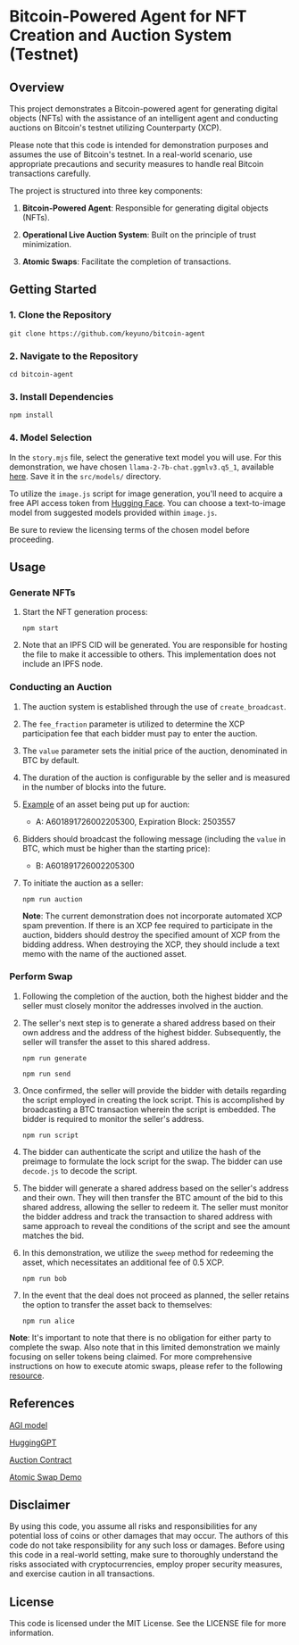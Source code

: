# Bitcoin-Powered Agent for NFT Creation and Auction System (Testnet)

## Overview

This project demonstrates a Bitcoin-powered agent for generating digital objects (NFTs) with the assistance of an intelligent agent and conducting auctions on Bitcoin's testnet utilizing Counterparty (XCP).

Please note that this code is intended for demonstration purposes and assumes the use of Bitcoin's testnet. In a real-world scenario, use appropriate precautions and security measures to handle real Bitcoin transactions carefully.

The project is structured into three key components:

1. **Bitcoin-Powered Agent**: Responsible for generating digital objects (NFTs).

2. **Operational Live Auction System**: Built on the principle of trust minimization.

3. **Atomic Swaps**: Facilitate the completion of transactions.
   

## Getting Started

### 1. Clone the Repository

```shell
git clone https://github.com/keyuno/bitcoin-agent
```


### 2. Navigate to the Repository

```shell
cd bitcoin-agent
```

### 3. Install Dependencies

```shell
npm install
```

### 4. Model Selection

In the `story.mjs` file, select the generative text model you will use. For this demonstration, we have chosen `llama-2-7b-chat.ggmlv3.q5_1`, available [here](https://huggingface.co/TheBloke/Llama-2-7B-Chat-GGML). Save it in the `src/models/` directory.

To utilize the `image.js` script for image generation, you'll need to acquire a free API access token from [Hugging Face](https://huggingface.co/docs/hub/security-tokens). You can choose a text-to-image model from suggested models provided within `image.js`. 

Be sure to review the licensing terms of the chosen model before proceeding.

## Usage

### Generate NFTs

1. Start the NFT generation process:

     ```shell
     npm start
     ```

2. Note that an IPFS CID will be generated. You are responsible for hosting the file to make it accessible to others. This implementation does not include an IPFS node.

### Conducting an Auction

1. The auction system is established through the use of `create_broadcast`.

2. The `fee_fraction` parameter is utilized to determine the XCP participation fee that each bidder must pay to enter the auction.

3. The `value` parameter sets the initial price of the auction, denominated in BTC by default.

4. The duration of the auction is configurable by the seller and is measured in the number of blocks into the future.

5. [Example](https://testnet.xchain.io/tx/34474) of an asset being put up for auction:  


   - A: A601891726002205300, Expiration Block: 2503557

6. Bidders should broadcast the following message (including the `value` in BTC, which must be higher than the starting price):
  

   - B: A601891726002205300


7. To initiate the auction as a seller:

     ```shell
     npm run auction
     ```

   **Note**: The current demonstration does not incorporate automated XCP spam prevention. If there is an XCP fee required to participate in the auction, bidders should destroy the specified amount of XCP from the bidding address. When destroying the XCP, they should include a text memo with the name of the auctioned asset.

### Perform Swap

1. Following the completion of the auction, both the highest bidder and the seller must closely monitor the addresses involved in the auction.

2. The seller's next step is to generate a shared address based on their own address and the address of the highest bidder. Subsequently, the seller will transfer the asset to this shared address.

     ```shell
     npm run generate
     ```

     ```shell
     npm run send
     ```

3. Once confirmed, the seller will provide the bidder with details regarding the script employed in creating the lock script. This is accomplished by broadcasting a BTC transaction wherein the script is embedded. The bidder is required to monitor the seller's address. 

     ```shell
     npm run script
     ```

4. The bidder can authenticate the script and utilize the hash of the preimage to formulate the lock script for the swap. The bidder can use `decode.js` to decode the script. 

5. The bidder will generate a shared address based on the seller's address and their own. They will then transfer the BTC amount of the bid to this shared address, allowing the seller to redeem it. The seller must monitor the bidder address and track the transaction to shared address with same approach to reveal the conditions of the script and see the amount matches the bid. 

6. In this demonstration, we utilize the `sweep` method for redeeming the asset, which necessitates an additional fee of 0.5 XCP.

     ```shell
     npm run bob
     ```

7. In the event that the deal does not proceed as planned, the seller retains the option to transfer the asset back to themselves:

      ```shell
     npm run alice
     ```


 **Note**: It's important to note that there is no obligation for either party to complete the swap. Also note that in this limited demonstration we mainly focusing on seller tokens being claimed. For more comprehensive instructions on how to execute atomic swaps, please refer to the following [resource](https://github.com/keyuno/atomic-swap-xcp).


## References

[AGI model](https://key.studio/#/?id=agi-model)

[HuggingGPT](https://arxiv.org/abs/2303.17580)

[Auction Contract](https://forums.counterparty.io/t/cip-auction-contract/6254)

[Atomic Swap Demo](https://github.com/keyuno/atomic-swap-xcp)


## Disclaimer

By using this code, you assume all risks and responsibilities for any potential loss of coins or other damages that may occur. The authors of this code do not take responsibility for any such loss or damages. Before using this code in a real-world setting, make sure to thoroughly understand the risks associated with cryptocurrencies, employ proper security measures, and exercise caution in all transactions.

## License

This code is licensed under the MIT License. See the LICENSE file for more information.

